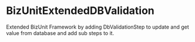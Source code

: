 # BizUnitExtendedDBValidation
Extended BizUnit Framework by adding DbValidationStep to update and get value from database and add sub steps to it. 

